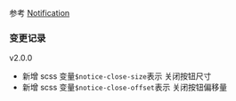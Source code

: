 参考 [Notification](#notification)

### 变更记录

v2.0.0

- 新增 scss 变量`$notice-close-size`表示 关闭按钮尺寸
- 新增 scss 变量`$notice-close-offset`表示 关闭按钮偏移量
